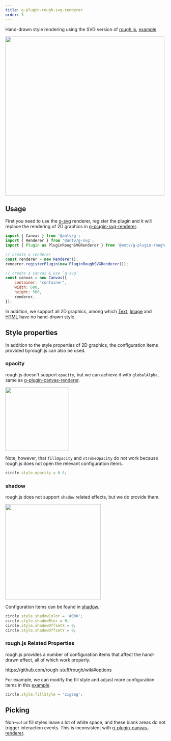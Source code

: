 ```yaml
---
title: g-plugin-rough-svg-renderer
order: 3
---
```


Hand-drawn style rendering using the SVG version of [rough.js](https://roughjs.com/), [example](/en/examples/plugins#rough).

<img src="https://gw.alipayobjects.com/mdn/rms_6ae20b/afts/img/A*d4iiS5_3YVIAAAAAAAAAAAAAARQnAQ" width="500">

## Usage

First you need to use the [g-svg](/en/docs/api/renderer/svg) renderer, register the plugin and it will replace the rendering of 2D graphics in [g-plugin-svg-renderer](/en/docs/plugins/svg-renderer).

```js
import { Canvas } from '@antv/g';
import { Renderer } from '@antv/g-svg';
import { Plugin as PluginRoughSVGRenderer } from '@antv/g-plugin-rough-svg-renderer';

// create a renderer
const renderer = new Renderer();
renderer.registerPlugin(new PluginRoughSVGRenderer());

// create a canvas & use `g-svg`
const canvas = new Canvas({
    container: 'container',
    width: 600,
    height: 500,
    renderer,
});
```

In addition, we support all 2D graphics, among which [Text](/en/docs/api/basic/text), [Image](/en/docs/api/basic/image) and [HTML](/en/docs/api/basic/html) have no hand-drawn style.

## Style properties

In addition to the style properties of 2D graphics, the configuration items provided byrough.js can also be used.

### opacity

rough.js doesn't support `opacity`, but we can achieve it with `globalAlpha`, same as [g-plugin-canvas-renderer](/en/docs/plugins/canvas-renderer).

<img src="https://gw.alipayobjects.com/mdn/rms_6ae20b/afts/img/A*gl6ETYiyCCQAAAAAAAAAAAAAARQnAQ" width="200">

Note, however, that `fillOpacity` and `strokeOpacity` do not work because rough.js does not open the relevant configuration items.

```js
circle.style.opacity = 0.5;
```

### shadow

rough.js does not support `shadow` related effects, but we do provide them.

<img src="https://gw.alipayobjects.com/mdn/rms_6ae20b/afts/img/A*JKLVSrYk7BYAAAAAAAAAAAAAARQnAQ" width="300">

Configuration items can be found in [shadow](/en/docs/api/basic/display-object#shadow).

```js
circle.style.shadowColor = '#000';
circle.style.shadowBlur = 0;
circle.style.shadowOffsetX = 0;
circle.style.shadowOffsetY = 0;
```

### rough.js Related Properties

rough.js provides a number of configuration items that affect the hand-drawn effect, all of which work properly.

https://github.com/rough-stuff/rough/wiki#options

For example, we can modify the fill style and adjust more configuration items in this [example](/en/examples/plugins#rough).

```js
circle.style.fillStyle = 'zigzag';
```

## Picking

Non-`solid` fill styles leave a lot of white space, and these blank areas do not trigger interaction events. This is inconsistent with [g-plugin-canvas-renderer](/en/docs/plugins/canvas-renderer).
